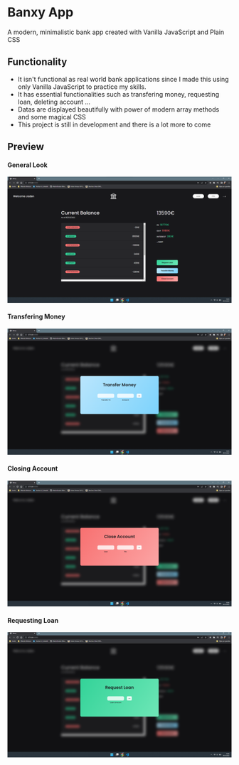 # Banxy App

A modern, minimalistic bank app created with Vanilla JavaScript and Plain CSS

## Functionality

- It isn't functional as real world bank applications since I made this using only Vanilla JavaScript to practice my skills.
- It has essential functionalities such as transfering money, requesting loan, deleting account ...
- Datas are displayed beautifully with power of modern array methods and some magical CSS
- This project is still in development and there is a lot more to come

## Preview

#### General Look

![Overall Look](./img/preview0.png)

#### Transfering Money

![Transfering Money](./img/preview1.png)

#### Closing Account

![Closing Account](./img/preview2.png)

#### Requesting Loan

![Requesting Loan](./img/preview3.png)
